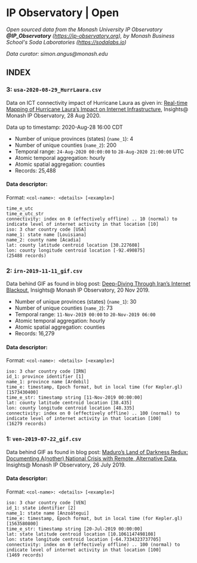 # IP Observatory | Open
_Open sourced data from the Monash University IP Observatory **@IP_Observatory** (https://ip-observatory.org), by Monash Business School's Soda Laboratories (https://sodalabs.io)_

_Data curator: simon.angus@monash.edu_

## INDEX

### 3: `usa-2020-08-29_HurrLaura.csv`
Data on ICT connectivity impact of Hurricane Laura as given in: [Real-time Mapping of Hurricane Laura’s Impact on Internet Infrastructure](https://medium.com/insights-monash-university-ip-observatory/real-time-mapping-of-hurricane-lauras-impact-on-internet-infrastructure-9584162885ab), Insights@ Monash IP Observatory, 28 Aug 2020.

Data up to timestamp: 2020-Aug-28 16:00 CDT
 * Number of unique provinces (states) (`name_1`): 4
 * Number of unique counties (`name_2`): 200
 * Temporal range: `24-Aug-2020 00:00:00` to `28-Aug-2020 21:00:00`  UTC
 * Atomic temporal aggregation: hourly
 * Atomic spatial aggregation: counties
 * Records: 25,488
 
#### Data descriptor:
Format: `<col-name>: <details> [<example>]`
```
time_e_utc
time_e_utc_str
connectivity: index on 0 (effectively offline) .. 10 (normal) to indicate level of internet activity in that location [10]
iso: 3 char country code [USA]
name_1: state name [Louisiana]
name_2: county name [Acadia]
lat: county latitude centroid location [30.227608]
lon: county longitude centroid location [-92.490875]
(25488 records)
```

### 2: `irn-2019-11-11_gif.csv`
Data behind GIF as found in blog post: [Deep-Diving Through Iran’s Internet Blackout](https://medium.com/insights-monash-university-ip-observatory/deep-diving-through-irans-internet-blackout-b72034668028), Insights@ Monash IP Observatory, 20 Nov 2019.
 * Number of unique provinces (states) (`name_1`): 30
 * Number of unique counties (`name_2`): 73
 * Temporal range: `11-Nov-2019 00:00` to `20-Nov-2019 06:00`
 * Atomic temporal aggregation: hourly
 * Atomic spatial aggregation: counties
 * Records: 16,279

#### Data descriptor:
Format: `<col-name>: <details> [<example>]`
```
iso: 3 char country code [IRN]
id_1: province identifier [1]
name_1: province name [Ardebil]
time_e: timestamp, Epoch format, but in local time (for Kepler.gl) [1573430400]
time_e_str: timestamp string [11-Nov-2019 00:00:00]
lat: county latitude centroid location [38.435]
lon: county longitude centroid location [48.335]
connectivity: index on 0 (effectively offline) .. 100 (normal) to indicate level of internet activity in that location [100]
(16279 records)
```

### 1: `ven-2019-07-22_gif.csv`
Data behind GIF as found in blog post: [Maduro’s Land of Darkness Redux: Documenting A(nother) National Crisis with Remote, Alternative Data](https://medium.com/insights-monash-university-ip-observatory/maduros-land-of-darkness-redux-documenting-a-nother-national-crisis-with-remote-alternative-8218e4492aa6), Insights@ Monash IP Observatory, 26 July 2019.

#### Data descriptor:
Format: `<col-name>: <details> [<example>]`
```
iso: 3 char country code [VEN]
id_1: state identifier [2]
name_1: state name [Anzoátegui]
time_e: timestamp, Epoch format, but in local time (for Kepler.gl) [1563580800]
time_e_str: timestamp string [20-Jul-2019 00:00:00]
lat: state latitude centroid location [10.1061147498108]
lon: state longitude centroid location [-64.7334323737705]
connectivity: index on 0 (effectively offline) .. 100 (normal) to indicate level of internet activity in that location [100]
(1469 records)
```


